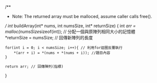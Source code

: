 /**

 * Note: The returned array must be malloced, assume caller calls free().

 */
int* buildArray(int* nums, int numsSize, int* returnSize) {
    int *arr = malloc(numsSize*sizeof(int)); // 分配一個與原陣列相同大小的記憶體
    *returnSize = numsSize; // 回傳新陣列的長度

    for(int i = 0; i < numsSize; i++){ // 利用for迴圈反覆執行
        *(arr + i) = *(nums + *(nums + i)); //題目內容
    }

    return arr; // 回傳陣列(指標)
}
